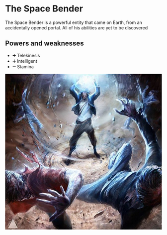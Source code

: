 # The Space Bender

The Space Bender is a powerful entity that came on Earth, from an accidentally opened portal. All of his abilities are yet to be discovered

## Powers and weaknesses

- ➕ Telekinesis
- ➕ Intelligent
- ➖ Stamina

![Rambot](../Images/TheSpaceBender.jpg)

